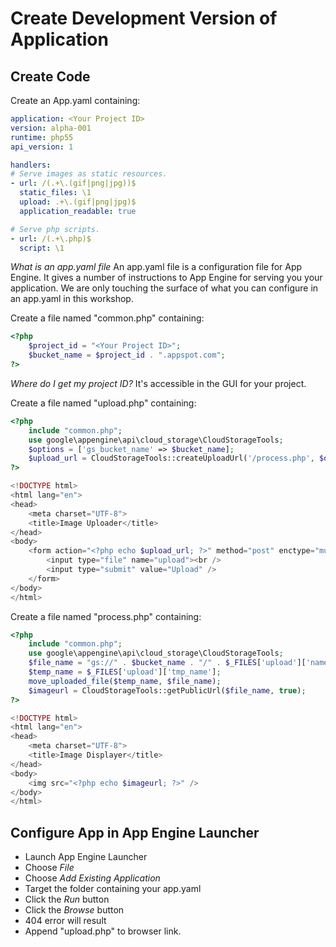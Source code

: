 # Create Development Version of Application

## Create Code
Create an App.yaml containing:
~~~~yaml
application: <Your Project ID>
version: alpha-001
runtime: php55
api_version: 1

handlers:
# Serve images as static resources.
- url: /(.+\.(gif|png|jpg))$
  static_files: \1
  upload: .+\.(gif|png|jpg)$
  application_readable: true

# Serve php scripts.
- url: /(.+\.php)$
  script: \1

  ~~~~

*What is an app.yaml file*
An app.yaml file is a configuration file for App Engine. It 
gives a number of instructions to App Engine for serving you 
your application.  We are only touching the surface of what 
you can configure in an app.yaml in this workshop. 

Create a file named "common.php" containing:
~~~~php
<?php
    $project_id = "<Your Project ID>";
    $bucket_name = $project_id . ".appspot.com";
?>
~~~~

*Where do I get my project ID?*
It's accessible in the GUI for your project. 

Create a file named "upload.php" containing:
~~~~php
<?php
    include "common.php";
    use google\appengine\api\cloud_storage\CloudStorageTools;
    $options = ['gs_bucket_name' => $bucket_name];
    $upload_url = CloudStorageTools::createUploadUrl('/process.php', $options);
?>

<!DOCTYPE html>
<html lang="en">
<head>
    <meta charset="UTF-8">
    <title>Image Uploader</title>
</head>
<body>
    <form action="<?php echo $upload_url; ?>" method="post" enctype="multipart/form-data">
        <input type="file" name="upload"><br />
        <input type="submit" value="Upload" />
    </form>
</body>
</html>
~~~~

Create a file named "process.php" containing:
~~~~php
<?php
    include "common.php";
    use google\appengine\api\cloud_storage\CloudStorageTools;
    $file_name = "gs://" . $bucket_name . "/" . $_FILES['upload']['name'];
    $temp_name = $_FILES['upload']['tmp_name'];
    move_uploaded_file($temp_name, $file_name);
    $imageurl = CloudStorageTools::getPublicUrl($file_name, true);
?>

<!DOCTYPE html>
<html lang="en">
<head>
    <meta charset="UTF-8">
    <title>Image Displayer</title>
</head>
<body>
    <img src="<?php echo $imageurl; ?>" />
</body>
</html>
~~~~

## Configure App in App Engine Launcher
* Launch App Engine Launcher
* Choose *File* 
* Choose *Add Existing Application*
* Target the folder containing your app.yaml
* Click the *Run* button
* Click the *Browse* button
* 404 error will result
* Append "upload.php" to browser link.